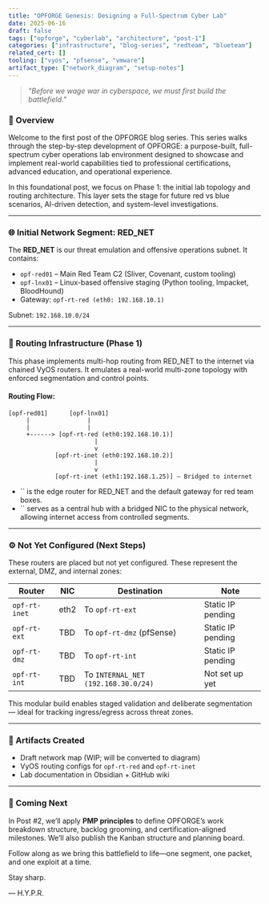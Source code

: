 ```yaml
---
title: "OPFORGE Genesis: Designing a Full-Spectrum Cyber Lab"
date: 2025-06-16
draft: false
tags: ["opforge", "cyberlab", "architecture", "post-1"]
categories: ["infrastructure", "blog-series", "redteam", "blueteam"]
related_cert: []
tooling: ["vyos", "pfsense", "vmware"]
artifact_type: ["network_diagram", "setup-notes"]
---
```


> *"Before we wage war in cyberspace, we must first build the battlefield."*

### 🧭 Overview

Welcome to the first post of the OPFORGE blog series. This series walks through the step-by-step development of OPFORGE: a purpose-built, full-spectrum cyber operations lab environment designed to showcase and implement real-world capabilities tied to professional certifications, advanced education, and operational experience.

In this foundational post, we focus on Phase 1: the initial lab topology and routing architecture. This layer sets the stage for future red vs blue scenarios, AI-driven detection, and system-level investigations.

---

### 🌐 Initial Network Segment: RED\_NET

The **RED\_NET** is our threat emulation and offensive operations subnet. It contains:

- `opf-red01` – Main Red Team C2 (Sliver, Covenant, custom tooling)
- `opf-lnx01` – Linux-based offensive staging (Python tooling, Impacket, BloodHound)
- Gateway: `opf-rt-red (eth0: 192.168.10.1)`

Subnet: `192.168.10.0/24`

---

### 🔁 Routing Infrastructure (Phase 1)

This phase implements multi-hop routing from RED\_NET to the internet via chained VyOS routers. It emulates a real-world multi-zone topology with enforced segmentation and control points.

#### Routing Flow:

```
[opf-red01]      [opf-lnx01]
     |                |
     |                |
     +------> [opf-rt-red (eth0:192.168.10.1)]
                        |
                        v
             [opf-rt-inet (eth0:192.168.10.2)]
                        |
                        v
             [opf-rt-inet (eth1:192.168.1.25)] — Bridged to internet
```

- `` is the edge router for RED\_NET and the default gateway for red team boxes.
- `` serves as a central hub with a bridged NIC to the physical network, allowing internet access from controlled segments.

---

### ⚙️ Not Yet Configured (Next Steps)

These routers are placed but not yet configured. These represent the external, DMZ, and internal zones:

| Router        | NIC  | Destination                         | Note              |
| ------------- | ---- | ----------------------------------- | ----------------- |
| `opf-rt-inet` | eth2 | To `opf-rt-ext`                     | Static IP pending |
| `opf-rt-ext`  | TBD  | To `opf-rt-dmz` (pfSense)           | Static IP pending |
| `opf-rt-dmz`  | TBD  | To `opf-rt-int`                     | Static IP pending |
| `opf-rt-int`  | TBD  | To `INTERNAL_NET (192.168.30.0/24)` | Not set up yet    |

This modular build enables staged validation and deliberate segmentation — ideal for tracking ingress/egress across threat zones.

---

### 🔖 Artifacts Created

- Draft network map (WIP; will be converted to diagram)
- VyOS routing configs for `opf-rt-red` and `opf-rt-inet`
- Lab documentation in Obsidian + GitHub wiki

---

### 📌 Coming Next

In Post #2, we’ll apply **PMP principles** to define OPFORGE’s work breakdown structure, backlog grooming, and certification-aligned milestones. We’ll also publish the Kanban structure and planning board.

Follow along as we bring this battlefield to life—one segment, one packet, and one exploit at a time.

Stay sharp.

— H.Y.P.R.

